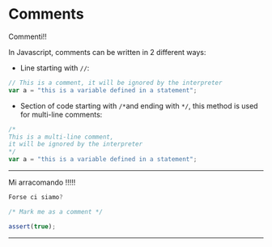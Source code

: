 # Comments

Commenti!!

In Javascript, comments can be written in 2 different ways:

* Line starting with `//`:

```javascript
// This is a comment, it will be ignored by the interpreter
var a = "this is a variable defined in a statement";
```

* Section of code starting with `/*`and ending with `*/`, this method is used for multi-line comments:

```javascript
/*
This is a multi-line comment,
it will be ignored by the interpreter
*/
var a = "this is a variable defined in a statement";
```


---

Mi arracomando !!!!!



```js
Forse ci siamo?
```

```js
/* Mark me as a comment */
```

```js
assert(true);
```

---

